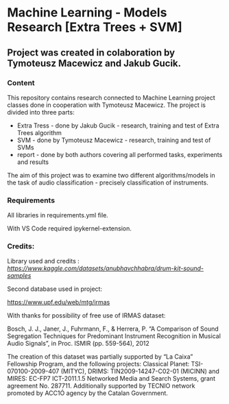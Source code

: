 # Machine Learning - Models Research [Extra Trees + SVM]
## Project was created in colaboration by Tymoteusz Macewicz and Jakub Gucik.

### Content

This repository contains research connected to Machine Learning project classes done in cooperation with Tymoteusz Macewicz. The project is divided into three parts:
- Extra Tress - done by Jakub Gucik - research, training and test of Extra Trees algorithm
- SVM - done by Tymoteusz Macewicz - research, training and test of SVMs
- report - done by both authors covering all performed tasks, experiments and results

The aim of this project was to examine two different algorithms/models in the task of audio classification - precisely classification of instruments.

### Requirements

All libraries in requirements.yml file.

With VS Code required ipykernel-extension.

### Credits:

Library used and credits : *https://www.kaggle.com/datasets/anubhavchhabra/drum-kit-sound-samples*

Second database used in project:

https://www.upf.edu/web/mtg/irmas

With thanks for possibility of free use of IRMAS dataset:

Bosch, J. J., Janer, J., Fuhrmann, F., & Herrera, P. “A Comparison of Sound Segregation Techniques for Predominant Instrument Recognition in Musical Audio Signals”, in Proc. ISMIR (pp. 559-564), 2012

The creation of this dataset was partially supported by “La Caixa” Fellowship Program, and the following projects: Classical Planet: TSI-070100-2009-407 (MITYC), DRIMS: TIN2009-14247-C02-01 (MICINN) and MIRES: EC-FP7 ICT-2011.1.5 Networked Media and Search Systems, grant agreement No. 287711. Additionally supported by TECNIO network promoted by ACC1Ó agency by the Catalan Government.

